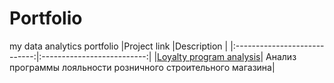 # Portfolio
my data analytics portfolio
|Project link                  |Description                 |
|:----------------------------:|:--------------------------:|
|[Loyalty program analysis](https://github.com/Snowbird-fly/Portfolio/blob/76fdcf2569a8459f73e32e4a17aabcc008750701/Loyalty_program/loyalty_program_analysis.ipynb)| Анализ программы лояльности розничного строительного магазина|
